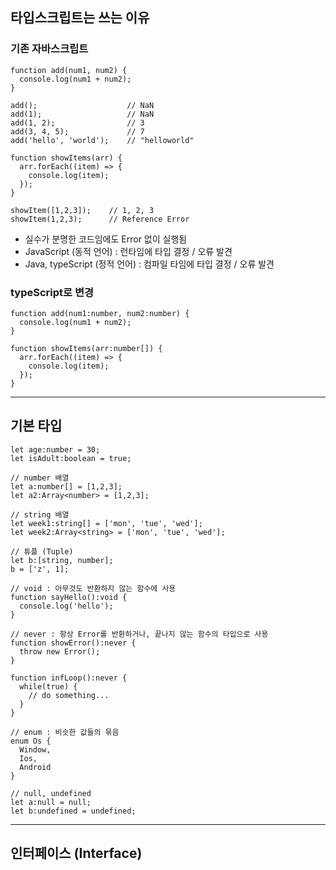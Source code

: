 ## 타입스크립트는 쓰는 이유

### 기존 자바스크립트

```
function add(num1, num2) {
  console.log(num1 + num2);
}

add();                    // NaN
add(1);                   // NaN
add(1, 2);                // 3
add(3, 4, 5);             // 7
add('hello', 'world');    // "helloworld"
```

```
function showItems(arr) {
  arr.forEach((item) => {
    console.log(item);
  });
}

showItem([1,2,3]);    // 1, 2, 3
showItem(1,2,3);      // Reference Error
```

- 실수가 분명한 코드임에도 Error 없이 실행됨
- JavaScript (동적 언어) : 런타임에 타입 결정 / 오류 발견
- Java, typeScript (정적 언어) : 컴파일 타임에 타입 결정 / 오류 발견

### typeScript로 변경

```
function add(num1:number, num2:number) {
  console.log(num1 + num2);
}
```

```
function showItems(arr:number[]) {
  arr.forEach((item) => {
    console.log(item);
  });
}
```

---

## 기본 타입

```
let age:number = 30;
let isAdult:boolean = true;

// number 배열
let a:number[] = [1,2,3];
let a2:Array<number> = [1,2,3];

// string 배열
let week1:string[] = ['mon', 'tue', 'wed'];
let week2:Array<string> = ['mon', 'tue', 'wed'];

// 튜플 (Tuple)
let b:[string, number];
b = ['z', 1];

// void : 아무것도 반환하지 않는 함수에 사용
function sayHello():void {
  console.log('hello');
}

// never : 항상 Error를 반환하거나, 끝나지 않는 함수의 타입으로 사용
function showError():never {
  throw new Error();
}

function infLoop():never {
  while(true) {
    // do something...
  }
}

// enum : 비슷한 값들의 묶음
enum Os {
  Window,
  Ios,
  Android
}

// null, undefined
let a:null = null;
let b:undefined = undefined;
```

---

## 인터페이스 (Interface)
